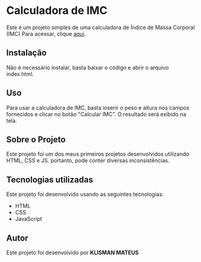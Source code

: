 <h1>Calculadora de IMC</h1>
Este é um projeto simples de uma calculadora de Índice de Massa Corporal (IMC)
Para acessar, clique <a href="https://calcdeimc.netlify.app/">aqui</a>.

<h2>Instalação</h2>
Não é necessário instalar, basta baixar o código e abrir o arquivo index.html.

<h2>Uso</h2>
Para usar a calculadora de IMC, basta inserir o peso e altura nos campos fornecidos e clicar no botão "Calcular IMC". O resultado será exibido na tela.

<h2>Sobre o Projeto</h2>
Este projeto foi um dos meus primeiros projetos desenvolvidos utilizando HTML, CSS e JS. portanto, pode conter diversas inconsistências.

<h2>Tecnologias utilizadas</h2>
Este projeto foi desenvolvido usando as seguintes tecnologias:

<ul>
  <li>HTML</li>
  <li>CSS</li>
  <li>JavaScript</li>
</ul>

<h2>Autor</h2>
Este projeto foi desenvolvido por <b>KLISMAN MATEUS</b>
